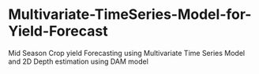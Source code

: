 # Multivariate-TimeSeries-Model-for-Yield-Forecast
Mid Season Crop yield Forecasting using Multivariate Time Series Model and 2D Depth estimation using DAM model
